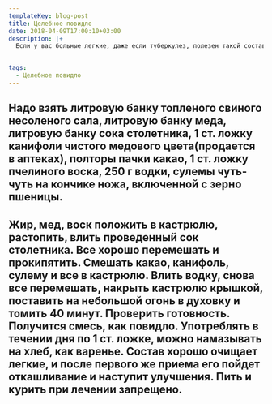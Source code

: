 ```yaml
---
templateKey: blog-post
title: Целебное повидло
date: 2018-04-09T17:00:10+03:00
description: |+
  Если у вас больные легкие, даже если туберкулез, полезен такой состав. 


tags:
  - Целебное повидло
---
```

## Надо взять литровую банку топленого свиного несоленого сала, литровую банку меда, литровую банку сока столетника, 1 ст. ложку канифоли чистого медового цвета(продается в аптеках), полторы пачки какао, 1 ст. ложку пчелиного воска, 250 г водки, сулемы чуть-чуть на кончике ножа, включенной с зерно пшеницы. 

## Жир, мед, воск положить в кастрюлю, растопить, влить проведенный сок столетника. Все хорошо перемешать и прокипятить. Смешать какао, канифоль, сулему и все в кастрюлю. Влить водку, снова все перемешать, накрыть кастрюлю крышкой, поставить на небольшой огонь в духовку и томить 40 минут. Проверить готовность. Получится смесь, как повидло. Употреблять в течении дня по 1 ст. ложке, можно намазывать на хлеб, как варенье. Состав хорошо очищает легкие, и после первого же приема его пойдет откашливание и наступит улучшения. Пить и курить при лечении запрещено.
